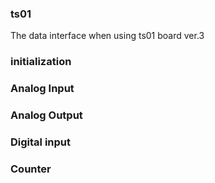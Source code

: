 ### ts01
The data interface when using ts01 board ver.3
### initialization

### Analog Input

### Analog Output


### Digital input


### Counter
